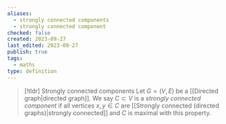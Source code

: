 ```yaml
---
aliases:
  - strongly connected components
  - strongly connected component
checked: false
created: 2023-09-27
last_edited: 2023-09-27
publish: true
tags:
  - maths
type: definition
---
```

> [!tldr] Strongly connected components
> Let $G = (V,E)$ be a [[Directed graph|directed graph]]. We say $C \subset V$ is a *strongly connected component* if all vertices $x,y \in C$ are [[Strongly connected (directed graphs)|strongly connected]] and $C$ is maximal with this property.

